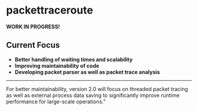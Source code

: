 # packettraceroute  
**WORK IN PROGRESS!**

## Current Focus
- **Better handling of waiting times and scalability**  
- **Improving maintainability of code**  
- **Developing packet parser as well as packet trace analysis**

---

For better maintainability, version 2.0 will focus on threaded packet tracing as well as external process data saving to significantly improve runtime performance for large-scale operations."